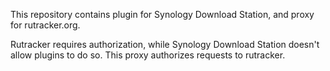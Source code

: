 This repository contains plugin for Synology Download Station, and proxy for rutracker.org.

Rutracker requires authorization, while Synology Download Station doesn't allow plugins to do so.
This proxy authorizes requests to rutracker.
